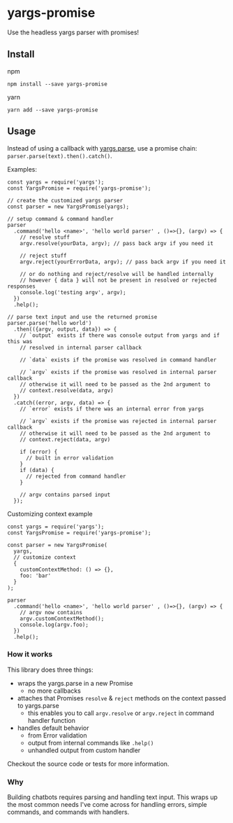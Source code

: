 # yargs-promise

Use the headless yargs parser with promises!

## Install

npm

```
npm install --save yargs-promise
```

yarn

```
yarn add --save yargs-promise
```

## Usage

Instead of using a callback with  [yargs.parse](http://yargs.js.org/docs/#methods-parseargs-context-parsecallback), use a promise chain: `parser.parse(text).then().catch()`.

Examples:

```
const yargs = require('yargs');
const YargsPromise = require('yargs-promise');

// create the customized yargs parser
const parser = new YargsPromise(yargs);

// setup command & command handler
parser
  .command('hello <name>', 'hello world parser' , ()=>{}, (argv) => {
    // resolve stuff
    argv.resolve(yourData, argv); // pass back argv if you need it

    // reject stuff
    argv.reject(yourErrorData, argv); // pass back argv if you need it

    // or do nothing and reject/resolve will be handled internally
    // however { data } will not be present in resolved or rejected responses
    console.log('testing argv', argv);
  })
  .help();

// parse text input and use the returned promise
parser.parse('hello world')
  .then(({argv, output, data}) => {
    // `output` exists if there was console output from yargs and if this was
    // resolved in internal parser callback

    // `data` exists if the promise was resolved in command handler

    // `argv` exists if the promise was resolved in internal parser callback
    // otherwise it will need to be passed as the 2nd argument to
    // context.resolve(data, argv)
  })
  .catch((error, argv, data) => {
    // `error` exists if there was an internal error from yargs

    // `argv` exists if the promise was rejected in internal parser callback
    // otherwise it will need to be passed as the 2nd argument to
    // context.reject(data, argv)

    if (error) {
      // built in error validation
    }
    if (data) {
      // rejected from command handler
    }

    // argv contains parsed input
  });

```

Customizing context example

```
const yargs = require('yargs');
const YargsPromise = require('yargs-promise');

const parser = new YargsPromise(
  yargs,
  // customize context
  {
    customContextMethod: () => {},
    foo: 'bar'
  }
);

parser
  .command('hello <name>', 'hello world parser' , ()=>{}, (argv) => {
    // argv now contains
    argv.customContextMethod();
    console.log(argv.foo);
  })
  .help();
```

### How it works

This library does three things:

- wraps the yargs.parse in a new Promise
  - no more callbacks
- attaches that Promises `resolve` & `reject` methods on the context passed to yargs.parse
  - this enables you to call `argv.resolve` or `argv.reject` in command handler function
- handles default behavior
  - from Error validation
  - output from internal commands like `.help()`
  - unhandled output from custom handler

Checkout the source code or tests for more information.

### Why

Building chatbots requires parsing and handling text input. This wraps up the most common needs I've come across for handling errors, simple commands, and commands with handlers.
